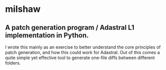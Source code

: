 # milshaw
## A patch generation program / Adastral L1 implementation in Python.

I wrote this mainly as an exercise to better understand the core principles of patch generation, and how this could work for Adastral.
Out of this comes a quite simple yet effective tool to generate one-file diffs between different folders.

